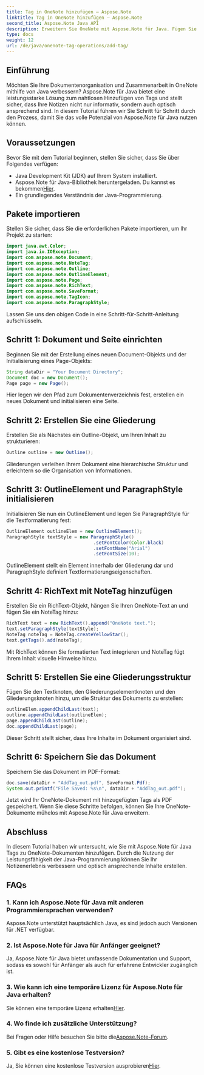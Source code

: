 ```yaml
---
title: Tag in OneNote hinzufügen – Aspose.Note
linktitle: Tag in OneNote hinzufügen – Aspose.Note
second_title: Aspose.Note Java API
description: Erweitern Sie OneNote mit Aspose.Note für Java. Fügen Sie mithilfe unserer Schritt-für-Schritt-Anleitung mühelos Tags hinzu. Verbessern Sie jetzt die Organisation und Zusammenarbeit!
type: docs
weight: 12
url: /de/java/onenote-tag-operations/add-tag/
---
```

## Einführung
Möchten Sie Ihre Dokumentenorganisation und Zusammenarbeit in OneNote mithilfe von Java verbessern? Aspose.Note für Java bietet eine leistungsstarke Lösung zum nahtlosen Hinzufügen von Tags und stellt sicher, dass Ihre Notizen nicht nur informativ, sondern auch optisch ansprechend sind. In diesem Tutorial führen wir Sie Schritt für Schritt durch den Prozess, damit Sie das volle Potenzial von Aspose.Note für Java nutzen können.
## Voraussetzungen
Bevor Sie mit dem Tutorial beginnen, stellen Sie sicher, dass Sie über Folgendes verfügen:
- Java Development Kit (JDK) auf Ihrem System installiert.
-  Aspose.Note für Java-Bibliothek heruntergeladen. Du kannst es bekommen[Hier](https://releases.aspose.com/note/java/).
- Ein grundlegendes Verständnis der Java-Programmierung.
## Pakete importieren
Stellen Sie sicher, dass Sie die erforderlichen Pakete importieren, um Ihr Projekt zu starten:
```java
import java.awt.Color;
import java.io.IOException;
import com.aspose.note.Document;
import com.aspose.note.NoteTag;
import com.aspose.note.Outline;
import com.aspose.note.OutlineElement;
import com.aspose.note.Page;
import com.aspose.note.RichText;
import com.aspose.note.SaveFormat;
import com.aspose.note.TagIcon;
import com.aspose.note.ParagraphStyle;
```
Lassen Sie uns den obigen Code in eine Schritt-für-Schritt-Anleitung aufschlüsseln.
## Schritt 1: Dokument und Seite einrichten
Beginnen Sie mit der Erstellung eines neuen Document-Objekts und der Initialisierung eines Page-Objekts:
```java
String dataDir = "Your Document Directory";
Document doc = new Document();
Page page = new Page();
```
Hier legen wir den Pfad zum Dokumentenverzeichnis fest, erstellen ein neues Dokument und initialisieren eine Seite.
## Schritt 2: Erstellen Sie eine Gliederung
Erstellen Sie als Nächstes ein Outline-Objekt, um Ihren Inhalt zu strukturieren:
```java
Outline outline = new Outline();
```
Gliederungen verleihen Ihrem Dokument eine hierarchische Struktur und erleichtern so die Organisation von Informationen.
## Schritt 3: OutlineElement und ParagraphStyle initialisieren
Initialisieren Sie nun ein OutlineElement und legen Sie ParagraphStyle für die Textformatierung fest:
```java
OutlineElement outlineElem = new OutlineElement();
ParagraphStyle textStyle = new ParagraphStyle()
                                .setFontColor(Color.black)
                                .setFontName("Arial")
                                .setFontSize(10);
```
OutlineElement stellt ein Element innerhalb der Gliederung dar und ParagraphStyle definiert Textformatierungseigenschaften.
## Schritt 4: RichText mit NoteTag hinzufügen
Erstellen Sie ein RichText-Objekt, hängen Sie Ihren OneNote-Text an und fügen Sie ein NoteTag hinzu:
```java
RichText text = new RichText().append("OneNote text.");
text.setParagraphStyle(textStyle);
NoteTag noteTag = NoteTag.createYellowStar();
text.getTags().add(noteTag);
```
Mit RichText können Sie formatierten Text integrieren und NoteTag fügt Ihrem Inhalt visuelle Hinweise hinzu.
## Schritt 5: Erstellen Sie eine Gliederungsstruktur
Fügen Sie den Textknoten, den Gliederungselementknoten und den Gliederungsknoten hinzu, um die Struktur des Dokuments zu erstellen:
```java
outlineElem.appendChildLast(text);
outline.appendChildLast(outlineElem);
page.appendChildLast(outline);
doc.appendChildLast(page);
```
Dieser Schritt stellt sicher, dass Ihre Inhalte im Dokument organisiert sind.
## Schritt 6: Speichern Sie das Dokument
Speichern Sie das Dokument im PDF-Format:
```java
doc.save(dataDir + "AddTag_out.pdf", SaveFormat.Pdf);
System.out.printf("File Saved: %s\n", dataDir + "AddTag_out.pdf");
```
Jetzt wird Ihr OneNote-Dokument mit hinzugefügten Tags als PDF gespeichert.
Wenn Sie diese Schritte befolgen, können Sie Ihre OneNote-Dokumente mühelos mit Aspose.Note für Java erweitern.
## Abschluss
In diesem Tutorial haben wir untersucht, wie Sie mit Aspose.Note für Java Tags zu OneNote-Dokumenten hinzufügen. Durch die Nutzung der Leistungsfähigkeit der Java-Programmierung können Sie Ihr Notizenerlebnis verbessern und optisch ansprechende Inhalte erstellen.
## FAQs
### 1. Kann ich Aspose.Note für Java mit anderen Programmiersprachen verwenden?
Aspose.Note unterstützt hauptsächlich Java, es sind jedoch auch Versionen für .NET verfügbar.
### 2. Ist Aspose.Note für Java für Anfänger geeignet?
Ja, Aspose.Note für Java bietet umfassende Dokumentation und Support, sodass es sowohl für Anfänger als auch für erfahrene Entwickler zugänglich ist.
### 3. Wie kann ich eine temporäre Lizenz für Aspose.Note für Java erhalten?
 Sie können eine temporäre Lizenz erhalten[Hier](https://purchase.aspose.com/temporary-license/).
### 4. Wo finde ich zusätzliche Unterstützung?
 Bei Fragen oder Hilfe besuchen Sie bitte die[Aspose.Note-Forum](https://forum.aspose.com/c/note/28).
### 5. Gibt es eine kostenlose Testversion?
 Ja, Sie können eine kostenlose Testversion ausprobieren[Hier](https://releases.aspose.com/).